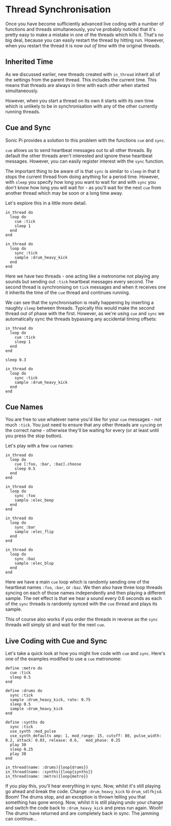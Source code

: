 # Thread Synchronisation

Once you have become sufficiently advanced live coding with a number of functions and threads simultaneously, you've probably noticed that it's pretty easy to make a mistake in one of the threads which kills it. That's no big deal, because you can easily restart the thread by hitting run. However, when you restart the thread it is now *out of time* with the original threads.

## Inherited Time

As we discussed earlier, new threads created with `in_thread` inherit all of the settings from the parent thread. This includes the current time. This means that threads are always in time with each other when started simultaneously.

However, when you start a thread on its own it starts with its own time which is unlikely to be in synchronisation with any of the other currently running threads.

## Cue and Sync

Sonic Pi provides a solution to this problem with the functions `cue` and `sync`.

`cue` allows us to send heartbeat messages out to all other threads. By default the other threads aren't interested and ignore these heartbeat messages. However, you can easily register interest with the `sync` function.

The important thing to be aware of is that `sync` is similar to `sleep` in that it stops the current thread from doing anything for a period time. However, with `sleep` you specify how long you want to wait for and with `sync` you don't know how long you will wait for - as you'll wait for the next `cue` from another thread which may be soon or a long time away. 

Let's explore this in a little more detail.

```
in_thread do
  loop do
    cue :tick
    sleep 1
  end
end  

in_thread do
  loop do
    sync :tick
    sample :drum_heavy_kick
  end
end
```

Here we have two threads - one acting like a metronome not playing any sounds but sending out `:tick` heartbeat messages every second. The second thread is synchronising on `tick` messages and when it receives one it inherits the time of the `cue` thread and continues running. 

We can see that the synchronisation is really happening by inserting a naughty `sleep` between threads. Typically this would make the second thread out of phase with the first. However, as we're using `cue` and `sync` we automatically sync the threads bypassing any accidental timing offsets:

```
in_thread do
  loop do
    cue :tick
    sleep 1
  end
end  

sleep 0.3

in_thread do
  loop do
    sync :tick
    sample :drum_heavy_kick
  end
end
```

## Cue Names  

You are free to use whatever name you'd like for your `cue` messages - not much `:tick`. You just need to ensure that any other threads are `sync`ing on the correct name - otherwise they'll be waiting for every (or at least until you press the stop button).

Let's play with a few `cue` names:

```
in_thread do
  loop do 
    cue [:foo, :bar, :baz].choose
    sleep 0.5
  end
end

in_thread do
  loop do 
    sync :foo 
    sample :elec_beep
  end
end

in_thread do
  loop do            
    sync :bar        
    sample :elec_flip
  end
end

in_thread do
  loop do            
    sync :baz        
    sample :elec_blup
  end
end
```

Here we have a main `cue` loop which is randomly sending one of the heartbeat names `:foo`, `:bar`, or `:baz`. We then also have three loop threads syncing on each of those names independently and then playing a different sample. The net effect is that we hear a sound every 0.6 seconds as each of the `sync` threads is randomly synced with the `cue` thread and plays its sample.

This of course also works if you order the threads in reverse as the `sync` threads will simply sit and wait for the next `cue`.

## Live Coding with Cue and Sync

Let's take a quick look at how you might live code with `cue` and `sync`. Here's one of the examples modified to use a `cue` metronome:

```
define :metro do
  cue :tick
  sleep 0.5
end

define :drums do
  sync :tick
  sample :drum_heavy_kick, rate: 0.75
  sleep 0.5
  sample :drum_heavy_kick
end

define :synths do
  sync :tick
  use_synth :mod_pulse
  use_synth_defaults amp: 1, mod_range: 15, cutoff: 80, pulse_width: 0.2, attack: 0.03, release: 0.6,   mod_phase: 0.25
  play 30
  sleep 0.25
  play 38
end

in_thread(name: :drums){loop{drums}}
in_thread(name: :synths){loop{synths}}
in_thread(name: :metro){loop{metro}}
```

If you play this, you'll hear everything in sync. Now, whilst it's still playing go ahead and break the code. Change `:drum_heavy_kick` to `drum_sdlfkjsd`. Boom! The drums stop, and an exception is thrown telling you that something has gone wrong. Now, whilst it is still playing undo your change and switch the code back to `:drum_heavy_kick` and press run again. Wooh! The drums have returned and are completely back in sync. The jamming can continue...

